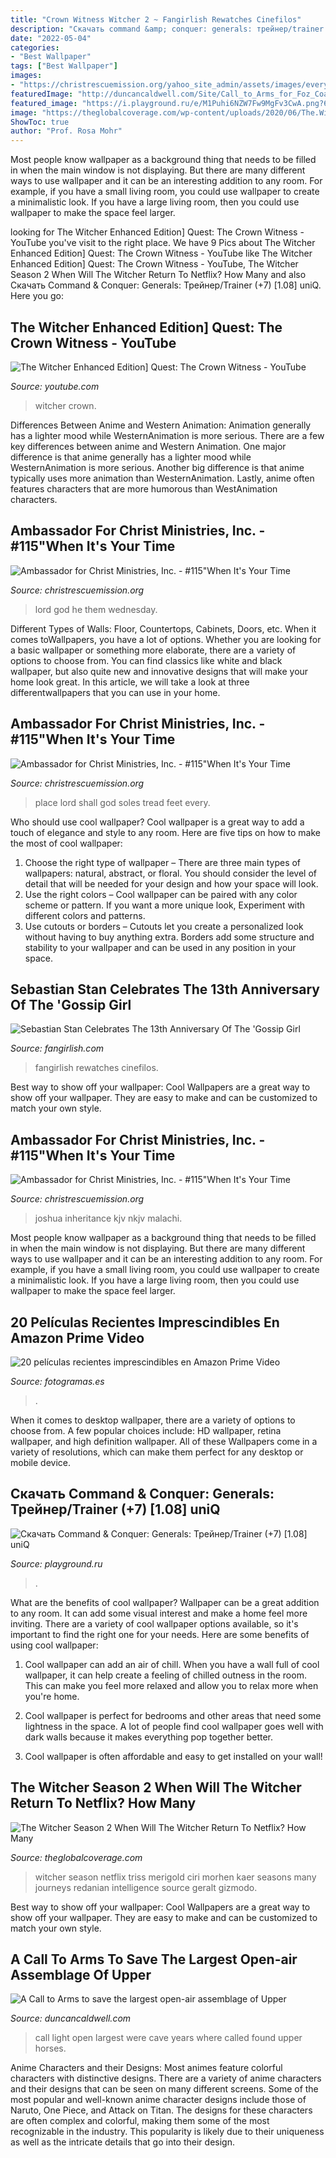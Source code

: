 ```yaml
---
title: "Crown Witness Witcher 2 ~ Fangirlish Rewatches Cinefilos"
description: "Скачать command &amp; conquer: generals: трейнер/trainer (+7) [1.08] {uniq}"
date: "2022-05-04"
categories:
- "Best Wallpaper"
tags: ["Best Wallpaper"]
images:
- "https://christrescuemission.org/yahoo_site_admin/assets/images/every_place_Joshua_1-3.313124958_std.jpg"
featuredImage: "http://duncancaldwell.com/Site/Call_to_Arms_for_Foz_Coa_files/DSCF8785.jpg"
featured_image: "https://i.playground.ru/e/M1Puhi6NZW7Fw9MgFv3CwA.png?600xauto"
image: "https://theglobalcoverage.com/wp-content/uploads/2020/06/The.Witcher.S01E01.The_.Ends_.Beginning.1080p.NF_.WEB-DL.DDP5_.1.x264-NTG.mkv_snapshot_00.53.55.125.jpg"
ShowToc: true
author: "Prof. Rosa Mohr"
---
```



Most people know wallpaper as a background thing that needs to be filled in when the main window is not displaying. But there are many different ways to use wallpaper and it can be an interesting addition to any room. For example, if you have a small living room, you could use wallpaper to create a minimalistic look. If you have a large living room, then you could use wallpaper to make the space feel larger.

	

		
looking for The Witcher Enhanced Edition] Quest: The Crown Witness - YouTube you've visit to the right place. We have 9 Pics about The Witcher Enhanced Edition] Quest: The Crown Witness - YouTube like The Witcher Enhanced Edition] Quest: The Crown Witness - YouTube, The Witcher Season 2 When Will The Witcher Return To Netflix? How Many and also Скачать Command &amp; Conquer: Generals: Трейнер/Trainer (+7) [1.08] uniQ. Here you go:
		
    
## The Witcher Enhanced Edition] Quest: The Crown Witness - YouTube

<img loading=lazy src="https://i.ytimg.com/vi/dNxalVeARfw/hqdefault.jpg" onerror="this.onerror=null;this.src='https://tse4.mm.bing.net/th?id=OIP.fuMpurdExfToXmp5S9B56QHaFj&amp;pid=15.1';" alt="The Witcher Enhanced Edition] Quest: The Crown Witness - YouTube">

_Source: youtube.com_

>witcher crown. 

	

Differences Between Anime and Western Animation: Animation generally has a lighter mood while WesternAnimation is more serious.
There are a few key differences between anime and Western Animation. One major difference is that anime generally has a lighter mood while WesternAnimation is more serious. Another big difference is that anime typically uses more animation than WesternAnimation. Lastly, anime often features characters that are more humorous than WestAnimation characters.

    
## Ambassador For Christ Ministries, Inc. - #115&quot;When It&#039;s Your Time

<img loading=lazy src="http://christrescuemission.org/yahoo_site_admin/assets/images/mission_field_u_r_entering_sign.313121625_std.jpg" onerror="this.onerror=null;this.src='https://tse4.mm.bing.net/th?id=OIP.8w7Gr0xAdQx8J-_-vkIEdAHaFa&amp;pid=15.1';" alt="Ambassador for Christ Ministries, Inc. - #115&quot;When It&#039;s Your Time">

_Source: christrescuemission.org_

>lord god he them wednesday. 

	

Different Types of Walls: Floor, Countertops, Cabinets, Doors, etc.
When it comes toWallpapers, you have a lot of options. Whether you are looking for a basic wallpaper or something more elaborate, there are a variety of options to choose from. You can find classics like white and black wallpaper, but also quite new and innovative designs that will make your home look great. In this article, we will take a look at three differentwallpapers that you can use in your home.

    
## Ambassador For Christ Ministries, Inc. - #115&quot;When It&#039;s Your Time

<img loading=lazy src="http://christrescuemission.org/yahoo_site_admin/assets/images/every_place_soles_of_ur_feet_tread_yours.313124730_std.jpg" onerror="this.onerror=null;this.src='https://tse1.mm.bing.net/th?id=OIP.4RJQ1L7FYyfkrlm9NeVcGwHaFf&amp;pid=15.1';" alt="Ambassador for Christ Ministries, Inc. - #115&quot;When It&#039;s Your Time">

_Source: christrescuemission.org_

>place lord shall god soles tread feet every. 

	

Who should use cool wallpaper?
Cool wallpaper is a great way to add a touch of elegance and style to any room. Here are five tips on how to make the most of cool wallpaper: 
1) Choose the right type of wallpaper – There are three main types of wallpapers: natural, abstract, or floral. You should consider the level of detail that will be needed for your design and how your space will look. 
2) Use the right colors – Cool wallpaper can be paired with any color scheme or pattern. If you want a more unique look, Experiment with different colors and patterns. 
3) Use cutouts or borders – Cutouts let you create a personalized look without having to buy anything extra. Borders add some structure and stability to your wallpaper and can be used in any position in your space.

    
## Sebastian Stan Celebrates The 13th Anniversary Of The &#039;Gossip Girl

<img loading=lazy src="https://fangirlish.com/wp-content/uploads/2020/09/Gossip-Girl.jpeg" onerror="this.onerror=null;this.src='https://tse1.mm.bing.net/th?id=OIP.CuFt10Y996DUJ4VJma1Z6QHaE8&amp;pid=15.1';" alt="Sebastian Stan Celebrates The 13th Anniversary Of The &#039;Gossip Girl">

_Source: fangirlish.com_

>fangirlish rewatches cinefilos. 

	

Best way to show off your wallpaper:
Cool Wallpapers are a great way to show off your wallpaper. They are easy to make and can be customized to match your own style.

    
## Ambassador For Christ Ministries, Inc. - #115&quot;When It&#039;s Your Time

<img loading=lazy src="https://christrescuemission.org/yahoo_site_admin/assets/images/every_place_Joshua_1-3.313124958_std.jpg" onerror="this.onerror=null;this.src='https://tse1.mm.bing.net/th?id=OIP.IOH-_KZrJ6EInVdgmWdbiQHaFu&amp;pid=15.1';" alt="Ambassador for Christ Ministries, Inc. - #115&quot;When It&#039;s Your Time">

_Source: christrescuemission.org_

>joshua inheritance kjv nkjv malachi. 

	

Most people know wallpaper as a background thing that needs to be filled in when the main window is not displaying. But there are many different ways to use wallpaper and it can be an interesting addition to any room. For example, if you have a small living room, you could use wallpaper to create a minimalistic look. If you have a large living room, then you could use wallpaper to make the space feel larger.

    
## 20 Películas Recientes Imprescindibles En Amazon Prime Video

<img loading=lazy src="https://hips.hearstapps.com/hmg-prod.s3.amazonaws.com/images/peliculas-recientes-imprescindibles-amazon-prime-video-1568304646.jpg?crop=0.961xw:0.983xh;0.0228xw,0.00669xh&amp;resize=1200:*" onerror="this.onerror=null;this.src='https://tse3.mm.bing.net/th?id=OIP.6App31CcLxLwahitZPiFMAHaDr&amp;pid=15.1';" alt="20 películas recientes imprescindibles en Amazon Prime Video">

_Source: fotogramas.es_

>. 

	

When it comes to desktop wallpaper, there are a variety of options to choose from. A few popular choices include: HD wallpaper, retina wallpaper, and high definition wallpaper. All of these Wallpapers come in a variety of resolutions, which can make them perfect for any desktop or mobile device. 

    
## Скачать Command &amp; Conquer: Generals: Трейнер/Trainer (+7) [1.08] uniQ

<img loading=lazy src="https://i.playground.ru/e/M1Puhi6NZW7Fw9MgFv3CwA.png?600xauto" onerror="this.onerror=null;this.src='https://tse3.mm.bing.net/th?id=OIP.FxVa8GpwUL9HQuEyL-lp4AHaO9&amp;pid=15.1';" alt="Скачать Command &amp; Conquer: Generals: Трейнер/Trainer (+7) [1.08] uniQ">

_Source: playground.ru_

>. 

	

What are the benefits of cool wallpaper?
Wallpaper can be a great addition to any room. It can add some visual interest and make a home feel more inviting. There are a variety of cool wallpaper options available, so it's important to find the right one for your needs. Here are some benefits of using cool wallpaper: 
1. Cool wallpaper can add an air of chill. When you have a wall full of cool wallpaper, it can help create a feeling of chilled outness in the room. This can make you feel more relaxed and allow you to relax more when you're home. 

2. Cool wallpaper is perfect for bedrooms and other areas that need some lightness in the space. A lot of people find cool wallpaper goes well with dark walls because it makes everything pop together better. 

3. Cool wallpaper is often affordable and easy to get installed on your wall!

    
## The Witcher Season 2 When Will The Witcher Return To Netflix? How Many

<img loading=lazy src="https://theglobalcoverage.com/wp-content/uploads/2020/06/The.Witcher.S01E01.The_.Ends_.Beginning.1080p.NF_.WEB-DL.DDP5_.1.x264-NTG.mkv_snapshot_00.53.55.125.jpg" onerror="this.onerror=null;this.src='https://tse3.mm.bing.net/th?id=OIP.oB8xwKwjq1wexquuahsPbQHaD_&amp;pid=15.1';" alt="The Witcher Season 2 When Will The Witcher Return To Netflix? How Many">

_Source: theglobalcoverage.com_

>witcher season netflix triss merigold ciri morhen kaer seasons many journeys redanian intelligence source geralt gizmodo. 

	

Best way to show off your wallpaper:
Cool Wallpapers are a great way to show off your wallpaper. They are easy to make and can be customized to match your own style.

    
## A Call To Arms To Save The Largest Open-air Assemblage Of Upper

<img loading=lazy src="http://duncancaldwell.com/Site/Call_to_Arms_for_Foz_Coa_files/DSCF8785.jpg" onerror="this.onerror=null;this.src='https://tse1.mm.bing.net/th?id=OIP.XDm_ULs7EVviqMesVHTl_AHaJ4&amp;pid=15.1';" alt="A Call to Arms to save the largest open-air assemblage of Upper">

_Source: duncancaldwell.com_

>call light open largest were cave years where called found upper horses. 

	

Anime Characters and their Designs: Most animes feature colorful characters with distinctive designs.
There are a variety of anime characters and their designs that can be seen on many different screens. Some of the most popular and well-known anime character designs include those of Naruto, One Piece, and Attack on Titan. The designs for these characters are often complex and colorful, making them some of the most recognizable in the industry. This popularity is likely due to their uniqueness as well as the intricate details that go into their design.

